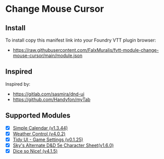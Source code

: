 # Change Mouse Cursor
## Install
To install copy this manifest link into your Foundry VTT plugin browser:

* https://raw.githubusercontent.com/FalxMuralis/fvtt-module-change-mouse-cursor/main/module.json

## Inspired
Inspired by:

* https://gitlab.com/sasmira/dnd-ui
* https://github.com/Handyfon/myTab

## Supported Modules

- [x] [Simple Calendar (v1.3.44)](https://github.com/vigoren/foundryvtt-simple-calendar)
- [x] [Weather Control (v4.0.2)](https://gitlab.com/jstebenne/foundryvtt-weather-control)
- [x] [Tidy UI - Game Settings (v0.1.25)](https://github.com/sdenec/tidy-ui_game-settings)
- [x] [Sky's Alternate D&D 5e Character Sheet(v1.6.0)](https://github.com/Sky-Captain-13/foundry/tree/master/alt5e)
- [x] [Dice so Nice! (v4.1.5)](https://gitlab.com/riccisi/foundryvtt-dice-so-nice)
